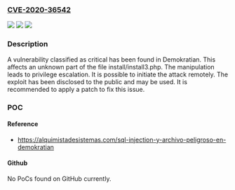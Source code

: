 ### [CVE-2020-36542](https://cve.mitre.org/cgi-bin/cvename.cgi?name=CVE-2020-36542)
![](https://img.shields.io/static/v1?label=Product&message=Demokratian&color=blue)
![](https://img.shields.io/static/v1?label=Version&message=n%2Fa&color=blue)
![](https://img.shields.io/static/v1?label=Vulnerability&message=CWE-269%20Improper%20Privilege%20Management&color=brighgreen)

### Description

A vulnerability classified as critical has been found in Demokratian. This affects an unknown part of the file install/install3.php. The manipulation leads to privilege escalation. It is possible to initiate the attack remotely. The exploit has been disclosed to the public and may be used. It is recommended to apply a patch to fix this issue.

### POC

#### Reference
- https://alquimistadesistemas.com/sql-injection-y-archivo-peligroso-en-demokratian

#### Github
No PoCs found on GitHub currently.

